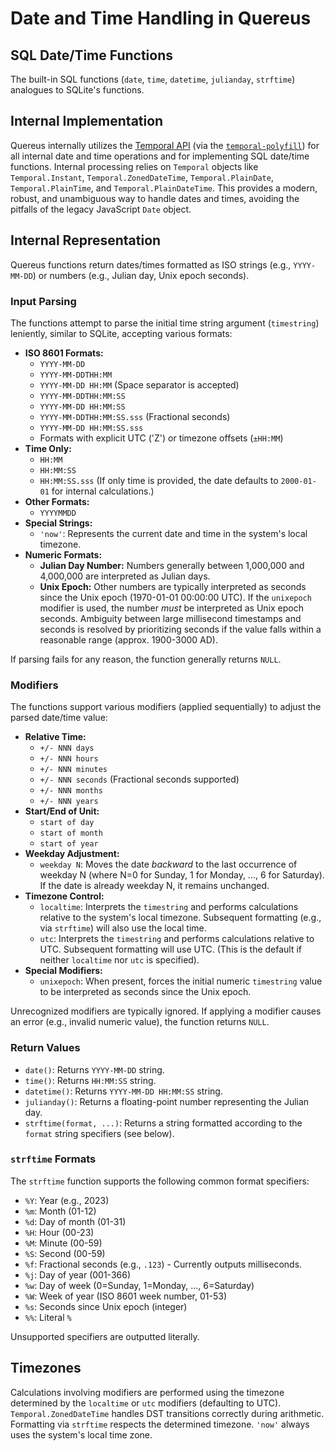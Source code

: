 # Date and Time Handling in Quereus

## SQL Date/Time Functions

The built-in SQL functions (`date`, `time`, `datetime`, `julianday`, `strftime`) analogues to SQLite's  functions.

## Internal Implementation

Quereus internally utilizes the [Temporal API](https://tc39.es/proposal-temporal/docs/index.html) (via the [`temporal-polyfill`](https://github.com/fullcalendar/temporal-polyfill)) for all internal date and time operations and for implementing SQL date/time functions. Internal processing relies on `Temporal` objects like `Temporal.Instant`, `Temporal.ZonedDateTime`, `Temporal.PlainDate`, `Temporal.PlainTime`, and `Temporal.PlainDateTime`.  This provides a modern, robust, and unambiguous way to handle dates and times, avoiding the pitfalls of the legacy JavaScript `Date` object.

## Internal Representation

Quereus functions return dates/times formatted as ISO strings (e.g., `YYYY-MM-DD`) or numbers (e.g., Julian day, Unix epoch seconds).

### Input Parsing

The functions attempt to parse the initial time string argument (`timestring`) leniently, similar to SQLite, accepting various formats:

*   **ISO 8601 Formats:**
    *   `YYYY-MM-DD`
    *   `YYYY-MM-DDTHH:MM`
    *   `YYYY-MM-DD HH:MM` (Space separator is accepted)
    *   `YYYY-MM-DDTHH:MM:SS`
    *   `YYYY-MM-DD HH:MM:SS`
    *   `YYYY-MM-DDTHH:MM:SS.sss` (Fractional seconds)
    *   `YYYY-MM-DD HH:MM:SS.sss`
    *   Formats with explicit UTC ('Z') or timezone offsets (`±HH:MM`)
*   **Time Only:**
    *   `HH:MM`
    *   `HH:MM:SS`
    *   `HH:MM:SS.sss`
    (If only time is provided, the date defaults to `2000-01-01` for internal calculations.)
*   **Other Formats:**
    *   `YYYYMMDD`
*   **Special Strings:**
    *   `'now'`: Represents the current date and time in the system's local timezone.
*   **Numeric Formats:**
    *   **Julian Day Number:** Numbers generally between 1,000,000 and 4,000,000 are interpreted as Julian days.
    *   **Unix Epoch:** Other numbers are typically interpreted as seconds since the Unix epoch (1970-01-01 00:00:00 UTC). If the `unixepoch` modifier is used, the number *must* be interpreted as Unix epoch seconds. Ambiguity between large millisecond timestamps and seconds is resolved by prioritizing seconds if the value falls within a reasonable range (approx. 1900-3000 AD).

If parsing fails for any reason, the function generally returns `NULL`.

### Modifiers

The functions support various modifiers (applied sequentially) to adjust the parsed date/time value:

*   **Relative Time:**
    *   `+/- NNN days`
    *   `+/- NNN hours`
    *   `+/- NNN minutes`
    *   `+/- NNN seconds` (Fractional seconds supported)
    *   `+/- NNN months`
    *   `+/- NNN years`
*   **Start/End of Unit:**
    *   `start of day`
    *   `start of month`
    *   `start of year`
*   **Weekday Adjustment:**
    *   `weekday N`: Moves the date *backward* to the last occurrence of weekday N (where N=0 for Sunday, 1 for Monday, ..., 6 for Saturday). If the date is already weekday N, it remains unchanged.
*   **Timezone Control:**
    *   `localtime`: Interprets the `timestring` and performs calculations relative to the system's local timezone. Subsequent formatting (e.g., via `strftime`) will also use the local time.
    *   `utc`: Interprets the `timestring` and performs calculations relative to UTC. Subsequent formatting will use UTC. (This is the default if neither `localtime` nor `utc` is specified).
*   **Special Modifiers:**
    *   `unixepoch`: When present, forces the initial numeric `timestring` value to be interpreted as seconds since the Unix epoch.

Unrecognized modifiers are typically ignored. If applying a modifier causes an error (e.g., invalid numeric value), the function returns `NULL`.

### Return Values

*   `date()`: Returns `YYYY-MM-DD` string.
*   `time()`: Returns `HH:MM:SS` string.
*   `datetime()`: Returns `YYYY-MM-DD HH:MM:SS` string.
*   `julianday()`: Returns a floating-point number representing the Julian day.
*   `strftime(format, ...)`: Returns a string formatted according to the `format` string specifiers (see below).

### `strftime` Formats

The `strftime` function supports the following common format specifiers:

*   `%Y`: Year (e.g., 2023)
*   `%m`: Month (01-12)
*   `%d`: Day of month (01-31)
*   `%H`: Hour (00-23)
*   `%M`: Minute (00-59)
*   `%S`: Second (00-59)
*   `%f`: Fractional seconds (e.g., `.123`) - Currently outputs milliseconds.
*   `%j`: Day of year (001-366)
*   `%w`: Day of week (0=Sunday, 1=Monday, ..., 6=Saturday)
*   `%W`: Week of year (ISO 8601 week number, 01-53)
*   `%s`: Seconds since Unix epoch (integer)
*   `%%`: Literal `%`

Unsupported specifiers are outputted literally.

## Timezones

Calculations involving modifiers are performed using the timezone determined by the `localtime` or `utc` modifiers (defaulting to UTC). `Temporal.ZonedDateTime` handles DST transitions correctly during arithmetic. Formatting via `strftime` respects the determined timezone. `'now'` always uses the system's local time zone. 
